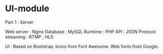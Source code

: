 UI-module
=========

Part 1 : Server

Web server : Nginx
Database : MySQL
Rumtime : PHP
API : JSON
Protocol streaming : RTMP , HLS

UI : Based on Bootstrap. Icons from Font Awesome. Web fonts from Google.
